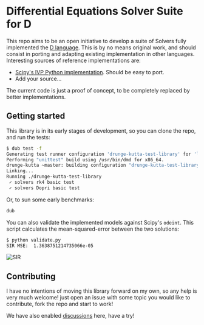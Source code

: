 # Differential Equations Solver Suite for D 

This repo aims to be an open initiative to develop a suite of Solvers fully implemented the [D language](https://dlang.org). This is by no means original work, and should consist in porting and adapting existing implementation in other languages. Interesting sources of reference implementations are:
 - [Scipy's IVP Python implementation](https://github.com/scipy/scipy/tree/master/scipy/integrate/_ivp). Should be easy to port.
 - Add your source...

The current code is just a proof of concept, to be completely replaced by better implementations.

## Getting started
This library is in its early stages of development, so you can clone the repo, and run the tests:
```bash
$ dub test -f
Generating test runner configuration 'drunge-kutta-test-library' for 'library' (library).
Performing "unittest" build using /usr/bin/dmd for x86_64.
drunge-kutta ~master: building configuration "drunge-kutta-test-library"...
Linking...
Running ./drunge-kutta-test-library 
 ✓ solvers rk4 basic test
 ✓ solvers Dopri basic test
```
Or, to sun some early benchmarks: 
```bash
dub
```

You can also validate the implemented models against Scipy's `odeint`. This script calculates the mean-squared-error between the two solutions:

```bash
$ python validate.py
SIR MSE:  1.3638751214735066e-05
```
![SIR](https://github.com/fccoelho/D-DifferentialEquations/blob/master/validate_sir.png)


## Contributing
I have no intentions of moving this library forward on my own, so any help is very much welcome! just open an issue with some topic you would like to contribute, fork the repo and start to work!

We have also enabled [discussions](https://github.com/fccoelho/D-DifferentialEquations/discussions) here, have a try!

